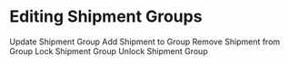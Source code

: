 # Editing Shipment Groups

Update Shipment Group
Add Shipment to Group
Remove Shipment from Group
Lock Shipment Group
Unlock Shipment Group
